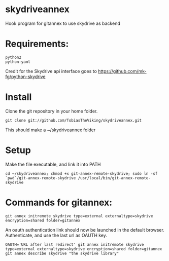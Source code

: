 skydriveannex
=========

Hook program for gitannex to use skydrive as backend

# Requirements:

    python2
    python-yaml

Credit for the Skydrive api interface goes to https://github.com/mk-fg/python-skydrive

# Install
Clone the git repository in your home folder.

    git clone git://github.com/TobiasTheViking/skydriveannex.git 

This should make a ~/skydriveannex folder

# Setup
Make the file executable, and link it into PATH

    cd ~/skydriveannex; chmod +x git-annex-remote-skydrive; sudo ln -sf `pwd`/git-annex-remote-skydrive /usr/local/bin/git-annex-remote-skydrive

# Commands for gitannex:

    git annex initremote skydrive type=external externaltype=skydrive encryption=shared folder=gitannex
    
An oauth authentication link should now be launched in the default browser. Authenticate, and use the last url as OAUTH key.

    OAUTH='URL after last redirect' git annex initremote skydrive type=external externaltype=skydrive encryption=shared folder=gitannex
    git annex describe skydrive "the skydrive library"
